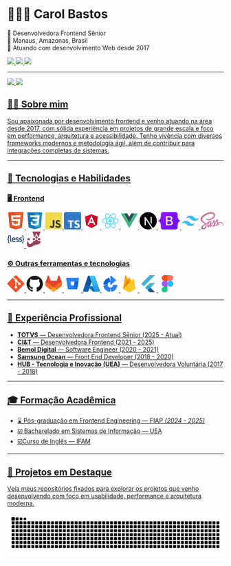 # 👩🏻‍💻 Carol Bastos

🎯 Desenvolvedora Frontend Sênior <br>
📍 Manaus, Amazonas, Brasil  
📆 Atuando com desenvolvimento Web desde 2017  
<div> 
  <a href="https://www.linkedin.com/in/carol-bastos" target="_blank" rel="noopener noreferrer">
    <img src="https://img.shields.io/badge/-LinkedIn-%230077B5?style=for-the-badge&logo=linkedin&logoColor=white">
  </a> 
  <a href="mailto:bastoscarol292@gmail.com">
    <img src="https://img.shields.io/badge/gmail-D14836?&style=for-the-badge&logo=gmail&logoColor=white&link=mailto:bastoscarol292@gmail.com">
  </a>
  <a href="https://carolbastos.dev.br" target="_blank" rel="noopener noreferrer">
    <img src="https://img.shields.io/badge/Portfolio-FF5722?style=for-the-badge&logo=todoist&logoColor=white">
  </a> 
</div>

---
<!--github stats-->
<div style="display: inline">
   <a href="https://github.com/CarolBastos">
   <div style="display: inline_block">
      <img height="175em" src="https://github-readme-stats.vercel.app/api?username=CarolBastos&show_icons=true&theme=radical&layout=compact"/>
      <img height="175em" src="https://github-readme-stats.vercel.app/api/top-langs/?username=CarolBastos&layout=compact&theme=radical"/>
   </div>
</div>


## 🙋‍♀️ Sobre mim

Sou apaixonada por desenvolvimento frontend e venho atuando na área desde 2017, com sólida experiência em projetos de grande escala e foco em performance, arquitetura e acessibilidade. Tenho vivência com diversos frameworks modernos e metodologia ágil, além de contribuir para integrações completas de sistemas.

---

## 🚀 Tecnologias e Habilidades

### 🖥️ Frontend

<p>
  <img height="40" src="https://github.com/CarolBastos/CarolBastos/blob/68333e88d6d3e809975d43583094a76cb521244b/imgs/html.png" alt="HTML5" />
  <img height="40" src="https://github.com/CarolBastos/CarolBastos/blob/6c5cd96a9385f4019c9b5f54d3c9239b2e098b83/imgs/css3-original.svg" alt="CSS3" />
  <img height="40" src="./imgs/js.svg" alt="JavaScript" />
  <img height="40" src="./imgs/typescript-original.png" alt="TypeScript" />
  <img height="40" src="https://github.com/CarolBastos/CarolBastos/blob/7d0b3715804bc5f2ae47af0cc6a7c2d090e8a357/imgs/angular2.png" alt="Angular" />
  <img height="40" src="./imgs/react.svg" alt="React" />
  <img height="40" src="./imgs/vuejs-original.svg" alt="Vue.js" />
  <img height="40" src="./imgs/next.png" alt="Next.js" />
  <img height="40" src="./imgs/bootstrap2.png" alt="Bootstrap" />
  <img height="40" src="./imgs/tailwind.svg" alt="Tailwind CSS" />
  <img height="40" src="./imgs/sass3.png" alt="SASS" />
  <img height="40" src="./imgs/less.svg" alt="LESS" />
  <img height="40" src="./imgs/jest.png" alt="Jest" /> 
</p>

### ⚙️ Outras ferramentas e tecnologias
<p> 
  <img height="40" src="./imgs/git.svg" alt="Git" /> 
  <img height="40" src="./imgs/github-original.svg" alt="GitHub" /> 
  <img height="40" src="./imgs/gitlab.svg" alt="GitLab" /> 
  <img height="40" src="./imgs/bitbucket.svg" alt="Bitbucket" /> 
  <img height="40" src="./imgs/azure.svg" alt="Azure DevOps" /> 
  <img height="40" src="./imgs/bamboo.png" alt="Bamboo" />
  <img height="40" src="./imgs/firebase.svg" alt="Firebase" /> 
  <img height="40" src="./imgs/flutter.svg" alt="Flutter" /> 
  <img height="40" src="./imgs/figma.svg" alt="Figma" />
</p>

---

## 🏢 Experiência Profissional

- **TOTVS** — Desenvolvedora Frontend Sênior (2025 - Atual)
- **CI&T** — Desenvolvedora Frontend (2021 - 2025)
- **Bemol Digital** — Software Engineer (2020 - 2021)
- **Samsung Ocean** — Front End Developer (2018 - 2020)
- **HUB - Tecnologia e Inovação (UEA)** — Desenvolvedora Voluntária (2017 - 2018)

---

## 🎓 Formação Acadêmica

- ⌛ Pós-graduação em Frontend Engineering — FIAP *(2024 - 2025)*  
- ☑️ Bacharelado em Sistemas de Informação — UEA  
- ☑️Curso de Inglês — IFAM

---

## 📌 Projetos em Destaque

Veja meus repositórios fixados para explorar os projetos que venho desenvolvendo com foco em usabilidade, performance e arquitetura moderna.

<div>
  <picture>
    <source media="(prefers-color-scheme: dark)" srcset="https://raw.githubusercontent.com/CarolBastos/CarolBastos/output/github-contribution-grid-snake-dark.svg">
    <source media="(prefers-color-scheme: light)" srcset="https://raw.githubusercontent.com/CarolBastos/CarolBastos/output/github-contribution-grid-snake.svg">
    <img alt="github contribution grid snake animation" src="https://raw.githubusercontent.com/CarolBastos/CarolBastos/output/github-contribution-grid-snake.svg">
  </picture>
<div>

